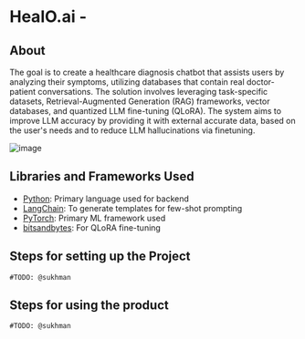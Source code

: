 # 



# HealO.ai - 
## About
The goal is to create a healthcare diagnosis chatbot that assists users by analyzing their symptoms, utilizing databases that contain real doctor-patient conversations. The solution involves leveraging task-specific datasets, Retrieval-Augmented Generation (RAG) frameworks, vector databases, and quantized LLM fine-tuning (QLoRA). The system aims to improve LLM accuracy by providing it with external accurate data, based on the user's needs and to reduce LLM hallucinations via finetuning.

![image](https://github.com/Health-care-Chatbot/HealO.ai/assets/41577064/8741fce9-60bc-4e0b-b929-4f24e3657821)

## Libraries and Frameworks Used

- [Python](https://www.python.org/): Primary language used for backend
- [LangChain](https://www.langchain.com/): To generate templates for few-shot prompting
- [PyTorch](https://pytorch.org/): Primary ML framework used
- [bitsandbytes](https://github.com/TimDettmers/bitsandbytes): For QLoRA fine-tuning

## Steps for setting up the Project

```
#TODO: @sukhman
```

## Steps for using the product

```
#TODO: @sukhman
```
